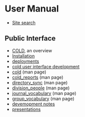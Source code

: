 
# User Manual

- [Site search](search.md)

## Public Interface

- [COLD](COLD.md), an overview
- [Installation](INSTALL.md)
- [deployments](deployment.md)
- [cold user interface development](cold_user_interface.md)
- [cold](cold.1.md) (man page)
- [cold_reports](cold_reports.1.md) (man page)
- [directory_sync](directory_sync.1.md) (man page)
- [division_people](division_people.1.md) (man page)
- [journal_vocabulary](journal_vocabulary.1.md) (man page)
- [group_vocabulary](group_vocabulary.1.md) (man page)
- [devemopment notes](development_notes.md)
- [presentations](presentations/presentation1.md)


